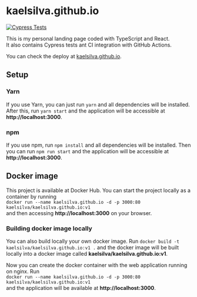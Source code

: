 # kaelsilva.github.io

[![Cypress Tests](https://github.com/kaelsilva/kaelsilva.github.io/actions/workflows/main.yml/badge.svg)](https://github.com/kaelsilva/kaelsilva.github.io/actions/workflows/main.yml)  

This is my personal landing page coded with TypeScript and React.  
It also contains Cypress tests ant CI integration with GitHub Actions.  
  
You can check the deploy at [kaelsilva.github.io](https://kaelsilva.github.io).

## Setup
### Yarn
If you use Yarn, you can just run `yarn` and all dependencies will be installed. After this, run `yarn start` and the application will be accessible at **http://localhost:3000**.

### npm
If you use npm, run `npm install` and all dependencies will be installed. Then you can run `npm run start` and the application will be accessible at **http://localhost:3000**.

## Docker image
This project is available at Docker Hub. You can start the project locally as a container by running  
`docker run --name kaelsilva.github.io -d -p 3000:80 kaelsilva/kaelsilva.github.io:v1`  
and then accessing **http://localhost:3000** on your browser.

### Building docker image locally
  
You can also build locally your own docker image. Run `docker build -t kaelsilva/kaelsilva.github.io:v1 .` and the docker image will be built locally into a docker image called **kaelsilva/kaelsilva.github.io:v1**.

Now you can create the docker container with the web application running on nginx. Run  
`docker run --name kaelsilva.github.io -d -p 3000:80 kaelsilva/kaelsilva.github.io:v1`  
and the application will be available at **http://localhost:3000**.